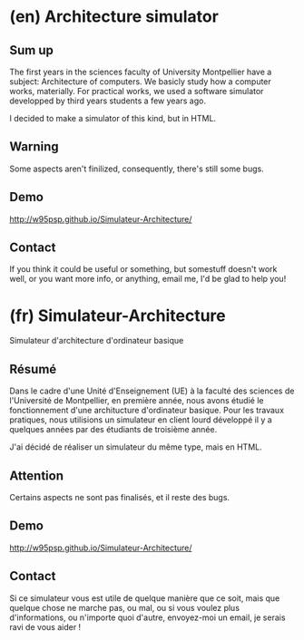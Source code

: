 <!--- en title: Architecture simulator  -->
<!--- fr title: Simulateur d'architecture  -->

# (en) Architecture simulator
## Sum up
<!--- en -->
The first years in the sciences faculty of University Montpellier have a subject: Architecture of computers. We basicly study how a computer works, materially. For practical works, we used a software simulator developped by third years students a few years ago.

I decided to make a simulator of this kind, but in HTML.
<!--- /en -->

## Warning
Some aspects aren't finilized, consequently, there's still some bugs.

## Demo
http://w95psp.github.io/Simulateur-Architecture/

## Contact
If you think it could be useful or something, but somestuff doesn't work well, or you want more info, or anything, email me, I'd be glad to help you!


# (fr) Simulateur-Architecture
Simulateur d'architecture d'ordinateur basique

## Résumé
<!--- fr -->
Dans le cadre d'une Unité d'Enseignement (UE) à la faculté des sciences de l'Université de Montpellier, en première année, nous avons étudié le fonctionnement d'une architucture d'ordinateur basique. Pour les travaux pratiques, nous utilisions un simulateur en client lourd développé il y a quelques années par des étudiants de troisième année.

J'ai décidé de réaliser un simulateur du même type, mais en HTML.
<!--- /fr -->

## Attention
Certains aspects ne sont pas finalisés, et il reste des bugs.

## Demo
http://w95psp.github.io/Simulateur-Architecture/

## Contact
Si ce simulateur vous est utile de quelque manière que ce soit, mais que quelque chose ne marche pas, ou mal, ou si vous voulez plus d'informations, ou n'importe quoi d'autre, envoyez-moi un email, je serais ravi de vous aider !
